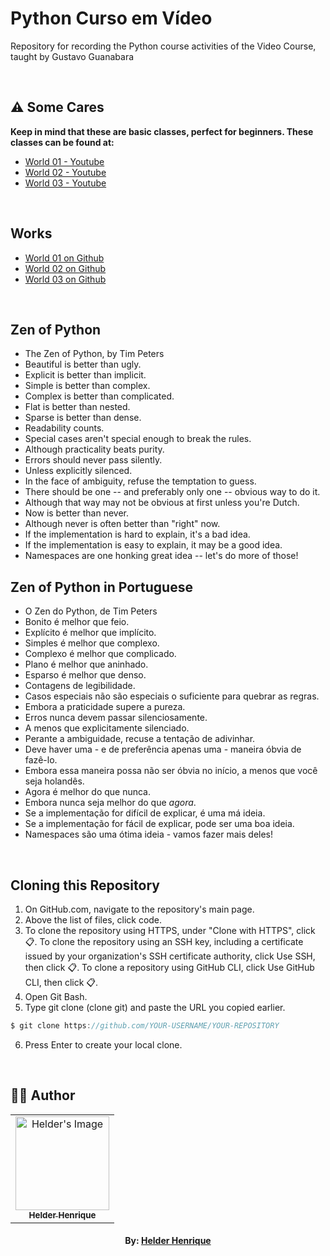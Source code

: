 # Python Curso em Vídeo
Repository for recording the Python course activities of the Video Course, taught by Gustavo Guanabara

<br>

## ⚠️ Some Cares
**Keep in mind that these are basic classes, perfect for beginners. These classes can be found at:**

- [World 01 - Youtube](https://www.youtube.com/playlist?list=PLHz_AreHm4dlKP6QQCekuIPky1CiwmdI6)
- [World 02 - Youtube](https://www.youtube.com/playlist?list=PLHz_AreHm4dk_nZHmxxf_J0WRAqy5Czye)
- [World 03 - Youtube](https://www.youtube.com/playlist?list=PLHz_AreHm4dksnH2jVTIVNviIMBVYyFnH)

<br>

## Works

- [World 01 on Github](https://github.com/helderhsilva/Python_Curso_Em_Video/tree/main/Mundo_01)
- [World 02 on Github](#)
- [World 03 on Github](#)


<br>

## Zen of Python

- The Zen of Python, by Tim Peters
- Beautiful is better than ugly.
- Explicit is better than implicit.
- Simple is better than complex.
- Complex is better than complicated.
- Flat is better than nested.
- Sparse is better than dense.
- Readability counts.
- Special cases aren't special enough to break the rules.
- Although practicality beats purity.
- Errors should never pass silently.
- Unless explicitly silenced.
- In the face of ambiguity, refuse the temptation to guess.
- There should be one -- and preferably only one -- obvious way to do it.
- Although that way may not be obvious at first unless you're Dutch.
- Now is better than never.
- Although never is often better than "right" now.
- If the implementation is hard to explain, it's a bad idea.
- If the implementation is easy to explain, it may be a good idea.
- Namespaces are one honking great idea -- let's do more of those!

## Zen of Python in Portuguese


- O Zen do Python, de Tim Peters
- Bonito é melhor que feio.
- Explícito é melhor que implícito.
- Simples é melhor que complexo.
- Complexo é melhor que complicado.
- Plano é melhor que aninhado.
- Esparso é melhor que denso.
- Contagens de legibilidade.
- Casos especiais não são especiais o suficiente para quebrar as regras.
- Embora a praticidade supere a pureza.
- Erros nunca devem passar silenciosamente.
- A menos que explicitamente silenciado.
- Perante a ambiguidade, recuse a tentação de adivinhar.
- Deve haver uma - e de preferência apenas uma - maneira óbvia de fazê-lo.
- Embora essa maneira possa não ser óbvia no início, a menos que você seja holandês.
- Agora é melhor do que nunca.
- Embora nunca seja melhor do que *agora*.
- Se a implementação for difícil de explicar, é uma má ideia.
- Se a implementação for fácil de explicar, pode ser uma boa ideia.
- Namespaces são uma ótima ideia - vamos fazer mais deles!


<br>

## Cloning this Repository
1. On GitHub.com, navigate to the repository's main page.
2. Above the list of files, click code.
3. To clone the repository using HTTPS, under "Clone with HTTPS", click 📋. To clone the repository using an SSH key, including a certificate issued by your organization's SSH certificate authority, click Use SSH, then click 📋. To clone a repository using GitHub CLI, click Use GitHub CLI, then click 📋.
4. Open Git Bash.
5. Type git clone (clone git) and paste the URL you copied earlier.
```c
$ git clone https://github.com/YOUR-USERNAME/YOUR-REPOSITORY
```
6. Press Enter to create your local clone.

<br>

## 👨‍💻 Author

<table align="center">
    <tr>
        <td align="center">
            <a href="https://github.com/helderhsilva">
                <img src="https://ik.imagekit.io/helderhsilva/myAvatar_1RkEQbhir.png?ik-sdk-version=javascript-1.4.3&updatedAt=1643634706178" width="150px;" alt="Helder's Image" />
                <br />
                <sub><b>Helder Henrique</b></sub>
            </a>
        </td>    
    </tr>
</table>
<h4 align="center">
   By: <a href="https://www.linkedin.com/in/helderhsilva/" target="_blank"> Helder Henrique </a>
</h4>